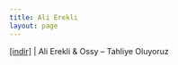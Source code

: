 ```yaml
---
title: Ali Erekli
layout: page
---
```


<a href="https://cloud.mail.ru/public/76e8262ef4e8/Ali%20Erekli%20%26%20Ossy%20-%20Tahliye%20Oluyoz" target="_blank">[indir]</a>   |   Ali Erekli & Ossy &#8211; Tahliye Oluyoruz